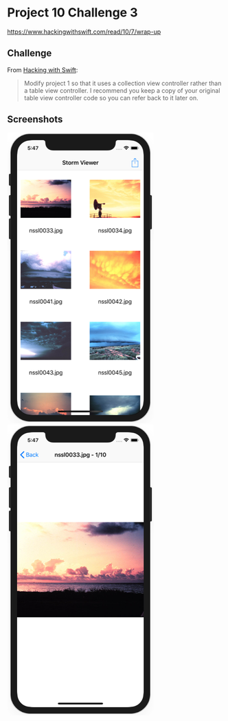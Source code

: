 # Project 10 Challenge 3

https://www.hackingwithswift.com/read/10/7/wrap-up

## Challenge

From [Hacking with Swift](https://www.hackingwithswift.com/read/10/7/wrap-up):
>Modify project 1 so that it uses a collection view controller rather than a table view controller. I recommend you keep a copy of your original table view controller code so you can refer back to it later on.

## Screenshots

![screenshot1](screenshots/screen01.png)
![screenshot2](screenshots/screen02.png)
